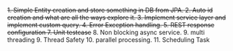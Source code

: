 ~~1. Simple Entity creation and store something in DB from JPA.
2. Auto id creation and what are all the ways explore it.
3. Implement service layer and implement custom query.
4. Error Exception handling.
5. REST response configuration
7. Unit testcase~~
8. Non blocking async service.
9. multi threading
9. Thread Safety
10. parallel processing.
11. Scheduling Task
